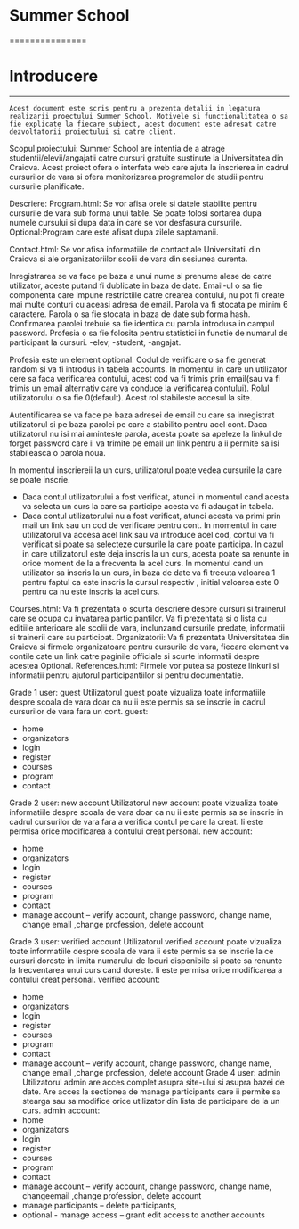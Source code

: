 # Summer School
===============

# Introducere
-------------

	Acest document este scris pentru a prezenta detalii in legatura realizarii proectului Summer School. Motivele si functionalitatea o sa fie explicate la fiecare subiect, acest document este adresat catre dezvoltatorii proiectului si catre client.

Scopul proiectului:
	Summer School are intentia de a atrage studentii/elevii/angajatii catre cursuri gratuite sustinute la Universitatea din Craiova. Acest proiect ofera o interfata web care ajuta la inscrierea in cadrul cursurilor de vara si ofera monitorizarea programelor de studii pentru cursurile planificate.

Descriere:
Program.html:
	Se vor afisa orele si datele stabilite pentru cursurile de vara sub forma unui table. Se poate folosi sortarea dupa numele cursului si dupa data in care se vor desfasura cursurile.
	Optional:Program care este afisat dupa zilele saptamanii.

Contact.html:
	Se vor afisa informatiile de contact ale Universitatii din Craiova si ale organizatoriilor scolii de vara din sesiunea curenta.

Inregistrarea se va face pe baza a unui nume si prenume alese de catre utilizator, aceste putand fi dublicate in baza de date.
	Email-ul o sa fie componenta care impune restrictiile catre crearea contului, nu pot fi create mai multe conturi cu aceasi adresa de email.
	Parola va fi stocata pe minim 6 caractere. Parola o sa fie stocata in baza de date sub forma hash.
	Confirmarea parolei trebuie sa fie identica cu parola introdusa in campul password.
	Profesia o sa fie folosita pentru statistici in functie de numarul de participant la cursuri. -elev, -student, -angajat.
  
  Profesia este un element optional.
	Codul de verificare o sa fie generat random si va fi introdus in tabela accounts. In momentul in care un utilizator cere sa faca verificarea contului, acest cod va fi trimis prin email(sau va fi trimis un email alternativ care va conduce la verificarea contului).
	Rolul utilizatorului o sa fie 0(default). Acest rol stabileste accesul la site.

Autentificarea se va face pe baza adresei de email cu care sa inregistrat utilizatorul si pe baza parolei pe care a stabilito pentru acel cont.
	Daca utilizatorul nu isi mai aminteste parola, acesta poate sa apeleze la linkul de forget password care ii va trimite pe email un link pentru a ii permite sa isi stabileasca o parola noua.

In momentul inscriereii la un curs, utilizatorul poate vedea cursurile la care se poate inscrie. 
-	Daca contul utilizatorului a fost verificat, atunci in momentul cand acesta va selecta un curs la care sa participe acesta va fi adaugat in tabela.
-	Daca contul utilizatorului nu a fost verificat, atunci acesta va primi prin mail un link sau un cod de verificare pentru cont. In momentul in care utilizatorul va accesa acel link sau va introduce acel cod, contul va fi verificat si poate sa selecteze cursurile la care poate participa.
	In cazul in care utilizatorul este deja inscris la un curs, acesta poate sa renunte in orice moment de la a frecventa la acel curs.
	In momentul cand un utilizator sa inscris la un curs, in baza de date va fi trecuta valoarea 1 pentru faptul ca este inscris la cursul respectiv , initial valoarea este 0 pentru ca nu este inscris la acel curs.
  
  Courses.html:
	Va fi prezentata o scurta descriere despre cursuri si trainerul care se ocupa cu invatarea participantilor.
	Va fi prezentata si o lista cu editiile anterioare ale scolii de vara, inclunzand cursurile predate, informatii si trainerii care au participat.
Organizatorii:
	Va fi prezentata Universitatea din Craiova si firmele organizatoare pentru cursurile de vara, fiecare element va contile cate un link catre paginile officiale si scurte informatii despre acestea
Optional. References.html:
 	Firmele vor putea sa posteze linkuri si informatii pentru ajutorul participantiilor si pentru documentatie.
  
  Grade 1 user: guest
	Utilizatorul guest poate vizualiza toate informatiile despre scoala de vara doar ca nu ii este permis sa se inscrie in cadrul cursurilor de vara fara un cont.
guest:
-	home
-	organizators
-	login
-	register
-	courses
-	program
-	contact

Grade 2 user: new account
	Utilizatorul new account poate vizualiza toate informatiile despre scoala de vara doar ca nu ii este permis sa se inscrie in cadrul cursurilor de vara fara a verifica contul pe care la creat. Ii este permisa orice modificarea a contului creat personal.
new account:
-	home
-	organizators
-	login
-	register
-	courses
-	program
-	contact
-	manage account – verify account, change password, change name, change email ,change profession, delete account


Grade 3 user: verified account
	Utilizatorul verified account poate vizualiza toate informatiile despre scoala de vara ii este permis sa se inscrie la ce cursuri doreste in limita numarului de locuri disponibile si poate sa renunte la frecventarea unui curs cand doreste.
Ii este permisa orice modificarea a contului creat personal.
verified account:
-	home
-	organizators
-	login
-	register
-	courses
-	program
-	contact
-	manage account – verify account, change password, change name, change email ,change profession, delete account
Grade 4 user: admin
	Utilizatorul admin are acces complet asupra site-ului si asupra bazei de date. Are acces la sectionea de manage participants care ii permite sa stearga sau sa modifice orice utilizator din lista de participare de la un curs.
admin account:
-	home
-	organizators
-	login
-	register
-	courses
-	program
-	contact
-	manage account – verify account, change password, change name, changeemail ,change profession, delete account
-	manage participants – delete participants,
-	optional - manage access – grant edit access to another accounts



